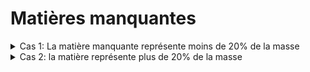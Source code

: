 # Matières manquantes



<details>

<summary>Cas 1: La matière manquante représente moins de 20% de la masse</summary>

Choix d’une autre matière en suivant le tableau de correspondance

</details>

<details>

<summary>Cas 2: la matière représente plus de 20% de la masse</summary>

1. Proxi acceptable: tableau​ de correspondance
2. Proxi non acceptable: impossible de scorer le produit

</details>
